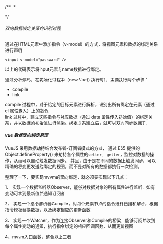 /**
  *  <p style="display: none"> https://mp.weixin.qq.com/s?__biz=MzI3NTM1MjExMg==&mid=2247483789&idx=1&sn=e7297ec3443007015117637709f27521&mpshare=1&scene=23&srcid=0328EjthuLDIP7TzNSqJB0kJ#rd </p>
*/

###### 双向数据绑定关系的识别过程
通过在HTML元素中添加指令（v-model）的方式，将视图元素和数据的绑定关系进行声明

```
<input v-model="passward" />
```  
以上的代码表示将input元素与name数据进行绑定。  

通过分析源码，在初始化过程中（new Vue() 执行时），主要执行两个步骤：
 + compile
 + link
 
compile 过程中，对于给定的目标元素进行解析，识别出所有绑定在元素（通过 el 属性传入）上的指令.  
link 过程中，建立这些指令与对应数据（通过 data 属性传入初始值）的绑定关系，并以数据的初始值进行渲染。绑定关系建立后，就可以双向同步数据了.  

##### vue 数据双向绑定原理
VueJS 采用数据劫持结合发布者-订阅者模式的方式， 通过 ES5 提供的 Object.defineProperty() 来劫持各个属性的`setter`、 `getter`，监控对数据的操作，从而可以自动触发数据同步。
并且，由于是在不同的数据上触发同步，可以精确的将变更发送给绑定的视图，而不是对所有的数据都执行一次检测。  

整理了一下，要实现mvvm的双向绑定，就必须要实现以下几点：  

 1、 实现一个数据监听器Observer，能够对数据对象的所有属性进行监听，如有变动可拿到最新值并通知订阅者

2、 实现一个指令解析器Compile，对每个元素节点的指令进行扫描和解析，根据指令模板替换数据，以及绑定相应的更新函数

3、 实现一个Watcher，作为连接Observer和Compile的桥梁，能够订阅并收到每个属性变动的通知，执行指令绑定的相应回调函数，从而更新视图

4、mvvm入口函数，整合以上三者

